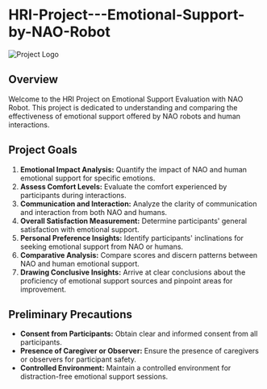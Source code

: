 # HRI-Project---Emotional-Support-by-NAO-Robot


![Project Logo](link-to-your-logo-image-if-any)

## Overview

Welcome to the HRI Project on Emotional Support Evaluation with NAO Robot. This project is dedicated to understanding and comparing the effectiveness of emotional support offered by NAO robots and human interactions.

## Project Goals

1. **Emotional Impact Analysis:** Quantify the impact of NAO and human emotional support for specific emotions.
2. **Assess Comfort Levels:** Evaluate the comfort experienced by participants during interactions.
3. **Communication and Interaction:** Analyze the clarity of communication and interaction from both NAO and humans.
4. **Overall Satisfaction Measurement:** Determine participants' general satisfaction with emotional support.
5. **Personal Preference Insights:** Identify participants' inclinations for seeking emotional support from NAO or humans.
6. **Comparative Analysis:** Compare scores and discern patterns between NAO and human emotional support.
7. **Drawing Conclusive Insights:** Arrive at clear conclusions about the proficiency of emotional support sources and pinpoint areas for improvement.

## Preliminary Precautions

- **Consent from Participants:** Obtain clear and informed consent from all participants.
- **Presence of Caregiver or Observer:** Ensure the presence of caregivers or observers for participant safety.
- **Controlled Environment:** Maintain a controlled environment for distraction-free emotional support sessions.


